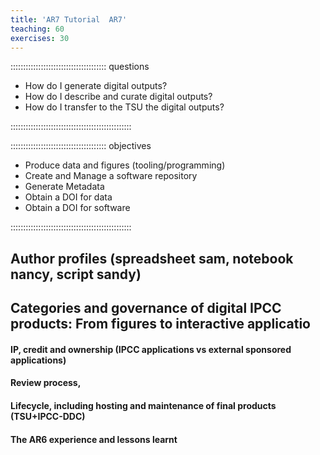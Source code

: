 ```yaml
---
title: 'AR7 Tutorial  AR7'
teaching: 60
exercises: 30
---
```


:::::::::::::::::::::::::::::::::::::: questions
- How do I generate digital outputs?
- How do I describe and curate digital outputs?
- How do I transfer to the TSU the digital outputs?
  
::::::::::::::::::::::::::::::::::::::::::::::::

:::::::::::::::::::::::::::::::::::::: objectives
- Produce data and figures (tooling/programming)
- Create and Manage a software repository
- Generate Metadata
- Obtain a DOI for data
- Obtain a DOI for software
  
::::::::::::::::::::::::::::::::::::::::::::::::

## Author profiles (spreadsheet sam, notebook nancy, script sandy)

## Categories and governance of digital IPCC products: From figures to interactive applicatio

#### IP, credit and ownership (IPCC applications vs external sponsored applications)
#### Review process, 
#### Lifecycle, including hosting and maintenance of final products (TSU+IPCC-DDC)
#### The AR6 experience and lessons learnt
